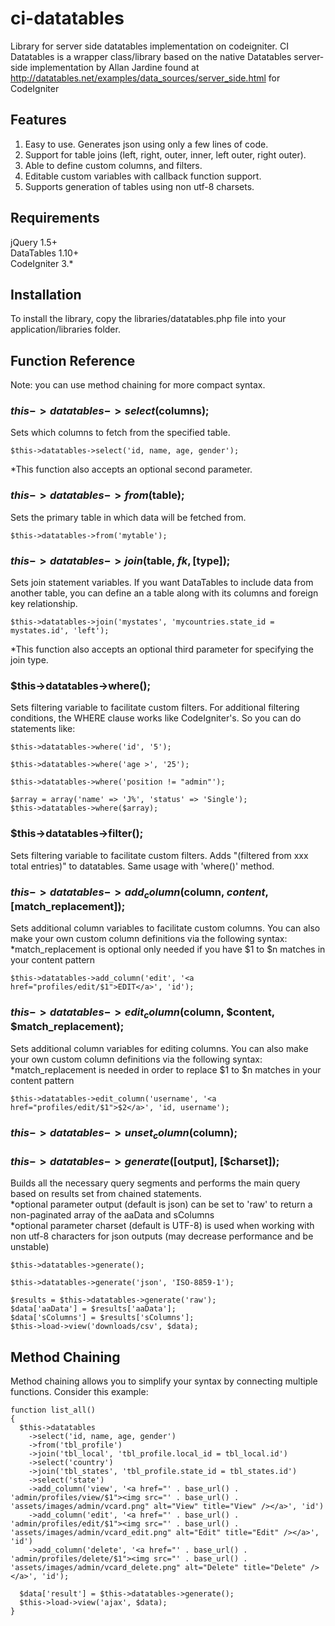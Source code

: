 # ci-datatables
Library for server side  datatables implementation on codeigniter. CI Datatables is a wrapper class/library based on the native Datatables server-side implementation by Allan Jardine
found at http://datatables.net/examples/data_sources/server_side.html for CodeIgniter

## Features
1. Easy to use. Generates json using only a few lines of code.
2. Support for table joins (left, right, outer, inner, left outer, right outer).
3. Able to define custom columns, and filters.
4. Editable custom variables with callback function support.
5. Supports generation of tables using non utf-8 charsets.

## Requirements
jQuery 1.5+   
DataTables 1.10+   
CodeIgniter 3.*

## Installation
To install the library, copy the libraries/datatables.php file into your application/libraries folder.


## Function Reference
Note: you can use method chaining for more compact syntax. 
### $this->datatables->select($columns);
Sets which columns to fetch from the specified table.  

```
$this->datatables->select('id, name, age, gender');
```
*This function also accepts an optional second parameter.
### $this->datatables->from($table);
Sets the primary table in which data will be fetched from.

```
$this->datatables->from('mytable');
```
### $this->datatables->join($table, $fk, [$type]);
Sets join statement variables. If you want DataTables to include data from another table, you can define an a table along with its columns and foreign key relationship.

```
$this->datatables->join('mystates', 'mycountries.state_id = mystates.id', 'left');
```
*This function also accepts an optional third parameter for specifying the join type.  
### $this->datatables->where();
Sets filtering variable to facilitate custom filters.
For additional filtering conditions, the WHERE clause works like CodeIgniter's. So you can do statements like:  

```
$this->datatables->where('id', '5');
```

```
$this->datatables->where('age >', '25');
```

```
$this->datatables->where('position != "admin"');
```

```
$array = array('name' => 'J%', 'status' => 'Single');
$this->datatables->where($array);
```

### $this->datatables->filter();
Sets filtering variable to facilitate custom filters. Adds "(filtered from xxx total entries)" to datatables. Same usage with 'where()' method. 
### $this->datatables->add_column($column, $content, [$match_replacement]);
Sets additional column variables to facilitate custom columns. You can also make your own custom column definitions via the following syntax:
*match_replacement is optional only needed if you have $1 to $n matches in your content pattern  

```
$this->datatables->add_column('edit', '<a href="profiles/edit/$1">EDIT</a>', 'id');
```
### $this->datatables->edit_column($column, $content, $match_replacement);
Sets additional column variables for editing columns. You can also make your own custom column definitions via the following syntax:
*match_replacement is needed in order to replace $1 to $n matches in your content pattern  

```
$this->datatables->edit_column('username', '<a href="profiles/edit/$1">$2</a>', 'id, username');
```
### $this->datatables->unset_column($column);    
### $this->datatables->generate([$output], [$charset]);
Builds all the necessary query segments and performs the main query based on results set from chained statements.  
*optional parameter output (default is json) can be set to 'raw' to return a non-paginated array of the aaData and sColumns  
*optional parameter charset (default is UTF-8) is used when working with non utf-8 characters for json outputs (may decrease performance and be unstable)

```
$this->datatables->generate();
```

```
$this->datatables->generate('json', 'ISO-8859-1');
```

```
$results = $this->datatables->generate('raw');
$data['aaData'] = $results['aaData'];
$data['sColumns'] = $results['sColumns'];
$this->load->view('downloads/csv', $data);
```

## Method Chaining

Method chaining allows you to simplify your syntax by connecting multiple functions. Consider this example:  
```
function list_all()
{
  $this->datatables
    ->select('id, name, age, gender')
    ->from('tbl_profile')
    ->join('tbl_local', 'tbl_profile.local_id = tbl_local.id')
    ->select('country')
    ->join('tbl_states', 'tbl_profile.state_id = tbl_states.id')
    ->select('state')
    ->add_column('view', '<a href="' . base_url() . 'admin/profiles/view/$1"><img src="' . base_url() . 'assets/images/admin/vcard.png" alt="View" title="View" /></a>', 'id')
    ->add_column('edit', '<a href="' . base_url() . 'admin/profiles/edit/$1"><img src="' . base_url() . 'assets/images/admin/vcard_edit.png" alt="Edit" title="Edit" /></a>', 'id')
    ->add_column('delete', '<a href="' . base_url() . 'admin/profiles/delete/$1"><img src="' . base_url() . 'assets/images/admin/vcard_delete.png" alt="Delete" title="Delete" /></a>', 'id');

  $data['result'] = $this->datatables->generate();
  $this->load->view('ajax', $data);
}
```
